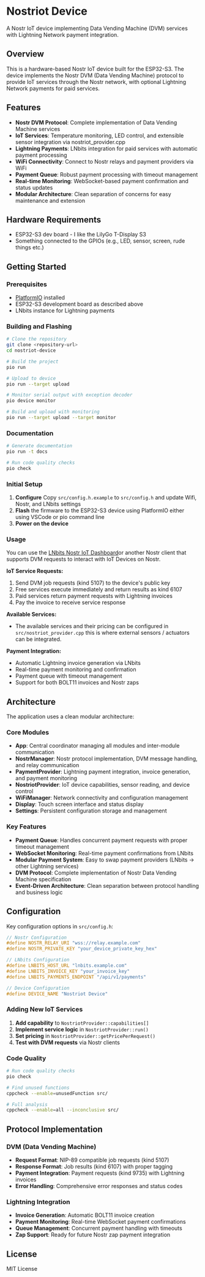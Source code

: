 # Nostriot Device

A Nostr IoT device implementing Data Vending Machine (DVM) services with Lightning Network payment integration.

## Overview

This is a hardware-based Nostr IoT device built for the ESP32-S3. The device implements the Nostr DVM (Data Vending Machine) protocol to provide IoT services through the Nostr network, with optional Lightning Network payments for paid services.

## Features

- **Nostr DVM Protocol**: Complete implementation of Data Vending Machine services
- **IoT Services**: Temperature monitoring, LED control, and extensible sensor integration via nostriot_provider.cpp
- **Lightning Payments**: LNbits integration for paid services with automatic payment processing
- **WiFi Connectivity**: Connect to Nostr relays and payment providers via WiFi
- **Payment Queue**: Robust payment processing with timeout management
- **Real-time Monitoring**: WebSocket-based payment confirmation and status updates
- **Modular Architecture**: Clean separation of concerns for easy maintenance and extension

## Hardware Requirements

- ESP32-S3 dev board - I like the LilyGo T-Display S3
- Something connected to the GPIOs (e.g., LED, sensor, screen, rude things etc.)

## Getting Started

### Prerequisites

- [PlatformIO](https://platformio.org/) installed
- ESP32-S3 development board as described above
- LNbits instance for Lightning payments

### Building and Flashing

```bash
# Clone the repository
git clone <repository-url>
cd nostriot-device

# Build the project
pio run

# Upload to device
pio run --target upload

# Monitor serial output with exception decoder
pio device monitor

# Build and upload with monitoring
pio run --target upload --target monitor
```

### Documentation

```bash
# Generate documentation
pio run -t docs

# Run code quality checks
pio check
```

### Initial Setup

1. **Configure** Copy `src/config.h.example` to `src/config.h` and update Wifi, Nostr, and LNbits settings
2. **Flash** the firmware to the ESP32-S3 device using PlatformIO either using VSCode or pio command line
1. **Power on the device**

### Usage

You can use the [LNbits Nostr IoT Dashboard](https://github.com/blackcoffeexbt/nostriotdashboard)or another Nostr client that supports DVM requests to interact with IoT Devices on Nostr.

**IoT Service Requests:**
1. Send DVM job requests (kind 5107) to the device's public key
2. Free services execute immediately and return results as kind 6107
3. Paid services return payment requests with Lightning invoices
4. Pay the invoice to receive service response

**Available Services:**
- The available services and their pricing can be configured in `src/nostriot_provider.cpp` this is where external sensors / actuators can be integrated.

**Payment Integration:**
- Automatic Lightning invoice generation via LNbits
- Real-time payment monitoring and confirmation
- Payment queue with timeout management
- Support for both BOLT11 invoices and Nostr zaps

## Architecture

The application uses a clean modular architecture:

### Core Modules
- **App**: Central coordinator managing all modules and inter-module communication
- **NostrManager**: Nostr protocol implementation, DVM message handling, and relay communication
- **PaymentProvider**: Lightning payment integration, invoice generation, and payment monitoring
- **NostriotProvider**: IoT device capabilities, sensor reading, and device control
- **WiFiManager**: Network connectivity and configuration management
- **Display**: Touch screen interface and status display
- **Settings**: Persistent configuration storage and management

### Key Features
- **Payment Queue**: Handles concurrent payment requests with proper timeout management
- **WebSocket Monitoring**: Real-time payment confirmations from LNbits
- **Modular Payment System**: Easy to swap payment providers (LNbits → other Lightning services)
- **DVM Protocol**: Complete implementation of Nostr Data Vending Machine specification
- **Event-Driven Architecture**: Clean separation between protocol handling and business logic

## Configuration

Key configuration options in `src/config.h`:

```cpp
// Nostr Configuration
#define NOSTR_RELAY_URI "wss://relay.example.com"
#define NOSTR_PRIVATE_KEY "your_device_private_key_hex"

// LNbits Configuration  
#define LNBITS_HOST_URL "lnbits.example.com"
#define LNBITS_INVOICE_KEY "your_invoice_key"
#define LNBITS_PAYMENTS_ENDPOINT "/api/v1/payments"

// Device Configuration
#define DEVICE_NAME "Nostriot Device"
```

### Adding New IoT Services

1. **Add capability** to `NostriotProvider::capabilities[]`
2. **Implement service logic** in `NostriotProvider::run()`
3. **Set pricing** in `NostriotProvider::getPricePerRequest()`
4. **Test with DVM requests** via Nostr clients

### Code Quality

```bash
# Run code quality checks
pio check

# Find unused functions
cppcheck --enable=unusedFunction src/

# Full analysis
cppcheck --enable=all --inconclusive src/
```

## Protocol Implementation

### DVM (Data Vending Machine)
- **Request Format**: NIP-89 compatible job requests (kind 5107)
- **Response Format**: Job results (kind 6107) with proper tagging
- **Payment Integration**: Payment requests (kind 9735) with Lightning invoices
- **Error Handling**: Comprehensive error responses and status codes

### Lightning Integration
- **Invoice Generation**: Automatic BOLT11 invoice creation
- **Payment Monitoring**: Real-time WebSocket payment confirmations
- **Queue Management**: Concurrent payment handling with timeouts
- **Zap Support**: Ready for future Nostr zap payment integration

## License

MIT License